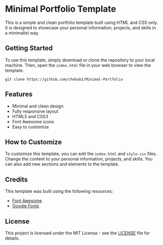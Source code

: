 

# Minimal Portfolio Template

This is a simple and clean portfolio template built using HTML and CSS only. It is designed to showcase your personal information, projects, and skills in a minimalist way.

## Getting Started

To use this template, simply download or clone the repository to your local machine. Then, open the `index.html` file in your web browser to view the template.

```
git clone https://github.com/chehab1/Minimal-Portfolio
```

## Features

* Minimal and clean design
* Fully responsive layout
* HTML5 and CSS3
* Font Awesome icons
* Easy to customize

## How to Customize

To customize this template, you can edit the `index.html` and `style.css` files. Change the content to your personal information, projects, and skills. You can also add new sections and elements to the template.

## Credits

This template was built using the following resources:

* [Font Awesome](https://fontawesome.com/)
* [Google Fonts](https://fonts.google.com/)

## License

This project is licensed under the MIT License - see the [LICENSE](LICENSE) file for details.
